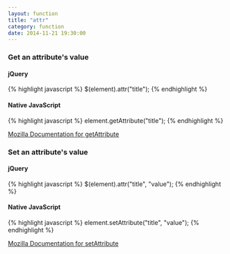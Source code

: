 ```yaml
---
layout: function
title: "attr"
category: function
date: 2014-11-21 19:30:00
---
```


### Get an attribute's value

#### jQuery
{% highlight javascript %}
$(element).attr("title");
{% endhighlight %}

#### Native JavaScript
{% highlight javascript %}
element.getAttribute("title");
{% endhighlight %}

[Mozilla Documentation for getAttribute](https://developer.mozilla.org/en-US/docs/Web/API/Element.getAttribute)

### Set an attribute's value

#### jQuery
{% highlight javascript %}
$(element).attr("title", "value");
{% endhighlight %}

#### Native JavaScript
{% highlight javascript %}
element.setAttribute("title", "value");
{% endhighlight %}

[Mozilla Documentation for setAttribute](https://developer.mozilla.org/en-US/docs/Web/API/Element.setAttribute)